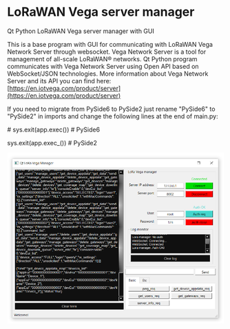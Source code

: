 # LoRaWAN Vega server manager
Qt Python LoRaWAN Vega server manager with GUI

This is a base program with GUI for communicating with LoRaWAN Vega Network Server through websocket.
Vega Network Server is a tool for management of all-scale LoRaWAN® networks. 
Qt Python program communicates with Vega Network Server using Open API based on WebSocket/JSON technologies.
More information about Vega Network Server and its API you can find here:
[https://en.iotvega.com/product/server](https://en.iotvega.com/product/server)

If you need to migrate from PySide6 to PySide2 just rename "PySide6" to "PySide2" in imports and change the following lines at the end of main.py:

\# sys.exit(app.exec())  # PySide6

sys.exit(app.exec_())   # PySide2


![Qt Python LoRaWAN Vega server manager with GUI](lora_vega_manager.png)
